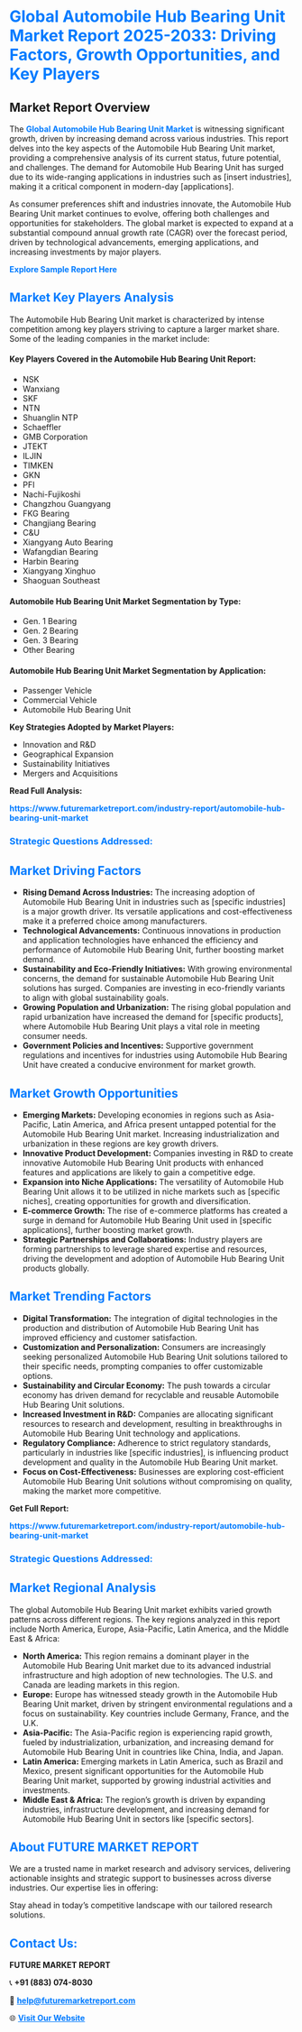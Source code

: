 <h1 style="color: #007BFF;">Global Automobile Hub Bearing Unit Market Report 2025-2033: Driving Factors, Growth Opportunities, and Key Players</h1>

<section id="overview">
<h2>Market Report Overview</h2>
<p>The <a href="https://www.futuremarketreport.com/industry-report/automobile-hub-bearing-unit-market" style="color: #007BFF; text-decoration: none;"><strong>Global Automobile Hub Bearing Unit Market</strong></a> is witnessing significant growth, driven by increasing demand across various industries. This report delves into the key aspects of the Automobile Hub Bearing Unit market, providing a comprehensive analysis of its current status, future potential, and challenges. The demand for Automobile Hub Bearing Unit has surged due to its wide-ranging applications in industries such as [insert industries], making it a critical component in modern-day [applications].</p>
<p>As consumer preferences shift and industries innovate, the Automobile Hub Bearing Unit market continues to evolve, offering both challenges and opportunities for stakeholders. The global market is expected to expand at a substantial compound annual growth rate (CAGR) over the forecast period, driven by technological advancements, emerging applications, and increasing investments by major players.</p>
</section>

<section id="overview">
<p><a href="https://www.futuremarketreport.com/request-sample/reportId=126317" style="color: #007BFF; text-decoration: none;"><strong>Explore Sample Report Here</strong></a></p>
</section>

<section id="key-players">
<h2 style="color: #007BFF;">Market Key Players Analysis</h2>
<p>The Automobile Hub Bearing Unit market is characterized by intense competition among key players striving to capture a larger market share. Some of the leading companies in the market include:</p>
<h4>Key Players Covered in the Automobile Hub Bearing Unit Report:</h4>
<ul><li>NSK</li><li>Wanxiang</li><li>SKF</li><li>NTN</li><li>Shuanglin NTP</li><li>Schaeffler</li><li>GMB Corporation</li><li>JTEKT</li><li>ILJIN</li><li>TIMKEN</li><li>GKN</li><li>PFI</li><li>Nachi-Fujikoshi</li><li>Changzhou Guangyang</li><li>FKG Bearing</li><li>Changjiang Bearing</li><li>C&amp;U</li><li>Xiangyang Auto Bearing</li><li>Wafangdian Bearing</li><li>Harbin Bearing</li><li>Xiangyang Xinghuo</li><li>Shaoguan Southeast</li></ul>
<h4>Automobile Hub Bearing Unit Market Segmentation by Type:</h4>
<ul><li>Gen. 1 Bearing</li><li>Gen. 2 Bearing</li><li>Gen. 3 Bearing</li><li>Other Bearing</li></ul>

<h4>Automobile Hub Bearing Unit Market Segmentation by Application:</h4>
<ul><li>Passenger Vehicle</li><li>Commercial Vehicle</li><li>Automobile Hub Bearing Unit</li></ul>
<p><strong>Key Strategies Adopted by Market Players:</strong></p>
<ul>
<li>Innovation and R&D</li>
<li>Geographical Expansion</li>
<li>Sustainability Initiatives</li>
<li>Mergers and Acquisitions</li>
</ul>
</section>

<section>
<p><strong>Read Full Analysis: </strong></p><a href="https://www.futuremarketreport.com/industry-report/automobile-hub-bearing-unit-market" style="color: #007BFF; text-decoration: none;"><strong>https://www.futuremarketreport.com/industry-report/automobile-hub-bearing-unit-market</strong></a>
<h3 style="color: #007BFF;">Strategic Questions Addressed:</h3>
</section>

<section id="driving-factors">
<h2 style="color: #007BFF;">Market Driving Factors</h2>
<ul>
<li><strong>Rising Demand Across Industries:</strong> The increasing adoption of Automobile Hub Bearing Unit in industries such as [specific industries] is a major growth driver. Its versatile applications and cost-effectiveness make it a preferred choice among manufacturers.</li>
<li><strong>Technological Advancements:</strong> Continuous innovations in production and application technologies have enhanced the efficiency and performance of Automobile Hub Bearing Unit, further boosting market demand.</li>
<li><strong>Sustainability and Eco-Friendly Initiatives:</strong> With growing environmental concerns, the demand for sustainable Automobile Hub Bearing Unit solutions has surged. Companies are investing in eco-friendly variants to align with global sustainability goals.</li>
<li><strong>Growing Population and Urbanization:</strong> The rising global population and rapid urbanization have increased the demand for [specific products], where Automobile Hub Bearing Unit plays a vital role in meeting consumer needs.</li>
<li><strong>Government Policies and Incentives:</strong> Supportive government regulations and incentives for industries using Automobile Hub Bearing Unit have created a conducive environment for market growth.</li>
</ul>
</section>

<section id="growth-opportunities">
<h2 style="color: #007BFF;">Market Growth Opportunities</h2>
<ul>
<li><strong>Emerging Markets:</strong> Developing economies in regions such as Asia-Pacific, Latin America, and Africa present untapped potential for the Automobile Hub Bearing Unit market. Increasing industrialization and urbanization in these regions are key growth drivers.</li>
<li><strong>Innovative Product Development:</strong> Companies investing in R&D to create innovative Automobile Hub Bearing Unit products with enhanced features and applications are likely to gain a competitive edge.</li>
<li><strong>Expansion into Niche Applications:</strong> The versatility of Automobile Hub Bearing Unit allows it to be utilized in niche markets such as [specific niches], creating opportunities for growth and diversification.</li>
<li><strong>E-commerce Growth:</strong> The rise of e-commerce platforms has created a surge in demand for Automobile Hub Bearing Unit used in [specific applications], further boosting market growth.</li>
<li><strong>Strategic Partnerships and Collaborations:</strong> Industry players are forming partnerships to leverage shared expertise and resources, driving the development and adoption of Automobile Hub Bearing Unit products globally.</li>
</ul>
</section>

<section id="trending-factors">
<h2 style="color: #007BFF;">Market Trending Factors</h2>
<ul>
<li><strong>Digital Transformation:</strong> The integration of digital technologies in the production and distribution of Automobile Hub Bearing Unit has improved efficiency and customer satisfaction.</li>
<li><strong>Customization and Personalization:</strong> Consumers are increasingly seeking personalized Automobile Hub Bearing Unit solutions tailored to their specific needs, prompting companies to offer customizable options.</li>
<li><strong>Sustainability and Circular Economy:</strong> The push towards a circular economy has driven demand for recyclable and reusable Automobile Hub Bearing Unit solutions.</li>
<li><strong>Increased Investment in R&D:</strong> Companies are allocating significant resources to research and development, resulting in breakthroughs in Automobile Hub Bearing Unit technology and applications.</li>
<li><strong>Regulatory Compliance:</strong> Adherence to strict regulatory standards, particularly in industries like [specific industries], is influencing product development and quality in the Automobile Hub Bearing Unit market.</li>
<li><strong>Focus on Cost-Effectiveness:</strong> Businesses are exploring cost-efficient Automobile Hub Bearing Unit solutions without compromising on quality, making the market more competitive.</li>
</ul>
</section>

<section>
<p><strong>Get Full Report: </strong></p><a href="https://www.futuremarketreport.com/industry-report/automobile-hub-bearing-unit-market" style="color: #007BFF; text-decoration: none;"><strong>https://www.futuremarketreport.com/industry-report/automobile-hub-bearing-unit-market</strong></a>
<h3 style="color: #007BFF;">Strategic Questions Addressed:</h3>
</section>


<section id="regional-analysis">
<h2 style="color: #007BFF;">Market Regional Analysis</h2>
<p>The global Automobile Hub Bearing Unit market exhibits varied growth patterns across different regions. The key regions analyzed in this report include North America, Europe, Asia-Pacific, Latin America, and the Middle East & Africa:</p>
<ul>
<li><strong>North America:</strong> This region remains a dominant player in the Automobile Hub Bearing Unit market due to its advanced industrial infrastructure and high adoption of new technologies. The U.S. and Canada are leading markets in this region.</li>
<li><strong>Europe:</strong> Europe has witnessed steady growth in the Automobile Hub Bearing Unit market, driven by stringent environmental regulations and a focus on sustainability. Key countries include Germany, France, and the U.K.</li>
<li><strong>Asia-Pacific:</strong> The Asia-Pacific region is experiencing rapid growth, fueled by industrialization, urbanization, and increasing demand for Automobile Hub Bearing Unit in countries like China, India, and Japan.</li>
<li><strong>Latin America:</strong> Emerging markets in Latin America, such as Brazil and Mexico, present significant opportunities for the Automobile Hub Bearing Unit market, supported by growing industrial activities and investments.</li>
<li><strong>Middle East & Africa:</strong> The region’s growth is driven by expanding industries, infrastructure development, and increasing demand for Automobile Hub Bearing Unit in sectors like [specific sectors].</li>
</ul>
</section>

<footer>
<h2 style="color: #007BFF;">About FUTURE MARKET REPORT</h2>
<p>We are a trusted name in market research and advisory services, delivering actionable insights and strategic support to businesses across diverse industries. Our expertise lies in offering:</p>

<p>Stay ahead in today’s competitive landscape with our tailored research solutions.</p>

<h2 style="color: #007BFF;">Contact Us:</h2>
<p><strong>FUTURE MARKET REPORT</strong></p>
<p>📞 <strong>+91 (883) 074-8030</strong></p>
<p>📧 <strong><a href="mailto:help@futuremarketreport.com" style="color: #007BFF;">help@futuremarketreport.com</a></strong></p>
<p>🌐 <strong><a href="https://www.futuremarketreport.com/" style="color: #007BFF;">Visit Our Website</a></strong></p>
</footer>
